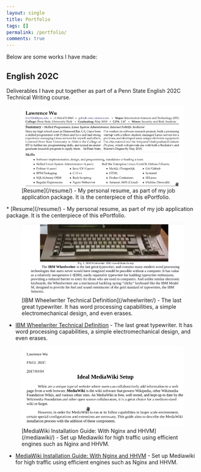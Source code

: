 ```yaml
---
layout: single
title: Portfolio
tags: []
permalink: /portfolio/
comments: true
--- 
```


Below are some works I have made:

## English 202C

Deliverables I have put together as part of a Penn State English 202C Technical Writing course.

<figure>
	<a href="/images/blog/resume.png"><img src="/images/blog/resume.png"></a>
	<figcaption>[Resume](/resume/) - My personal resume, as part of my job application package. It is the centerpiece of this ePortfolio.</figcaption>
</figure>
* [Resume](/resume/) - My personal resume, as part of my job application package. It is the centerpiece of this ePortfolio.

<figure>
	<a href="/images/blog/wheelwriter-essay.png"><img src="/images/blog/wheelwriter-essay.png"></a>
	<figcaption>[IBM Wheelwriter Technical Definition](/wheelwriter/) - The last great typewriter. It has word processing capabilities, a simple electromechanical design, and even erases.</figcaption>
</figure>

* [IBM Wheelwriter Technical Definition](/wheelwriter/) - The last great typewriter. It has word processing capabilities, a simple electromechanical design, and even erases.

<figure>
	<a href="/images/blog/mediawiki-essay.png"><img src="/images/blog/mediawiki-essay.png"></a>
	<figcaption>[MediaWiki Installation Guide: With Nginx and HHVM](/mediawiki/) - Set up Mediawiki for high traffic using efficient engines such as Nginx and HHVM.</figcaption>
</figure>

* [MediaWiki Installation Guide: With Nginx and HHVM](/mediawiki/) - Set up Mediawiki for high traffic using efficient engines such as Nginx and HHVM.
